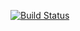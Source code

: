 [![Build Status](https://travis-ci.org/CanKocyigitoglu/myDemoApp.svg?branch=master)](https://travis-ci.org/CanKocyigitoglu/myDemoApp)
